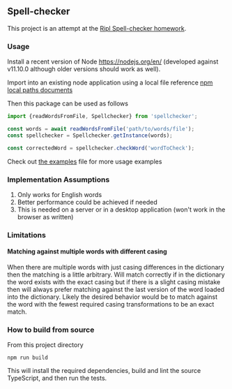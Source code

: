 ## Spell-checker

This project is an attempt at the [Ripl Spell-checker homework](https://github.com/RiplApp/spellchecker-homework).

### Usage

Install a recent version of Node https://nodejs.org/en/ (developed against v11.10.0 although older versions should work as well).

Import into an existing node application using a local file reference [npm local paths documents](https://docs.npmjs.com/files/package.json#local-paths)

Then this package can be used as follows

```ts
import {readWordsFromFile, Spellchecker} from 'spellchecker';

const words = await readWordsFromFile('path/to/words/file');
const spellchecker = Spellchecker.getInstance(words);

const correctedWord = spellchecker.checkWord('wordToCheck');
```

Check out [the examples](./test/examples.ts) file for more usage examples

### Implementation Assumptions

1. Only works for English words
1. Better performance could be achieved if needed
1. This is needed on a server or in a desktop application (won't work in the browser as written)

### Limitations

#### Matching against multiple words with different casing

When there are multiple words with just casing differences in the dictionary then the matching is a little arbitrary. Will match correctly if in the dictionary the word exists with the exact casing but if there is a slight casing mistake then will always prefer matching against the last version of the word loaded into the dictionary. Likely the desired behavior would be to match against the word with the fewest required casing transformations to be an exact match.

### How to build from source

From this project directory

`npm run build`

This will install the required dependencies, build and lint the source TypeScript, and then run the tests.
